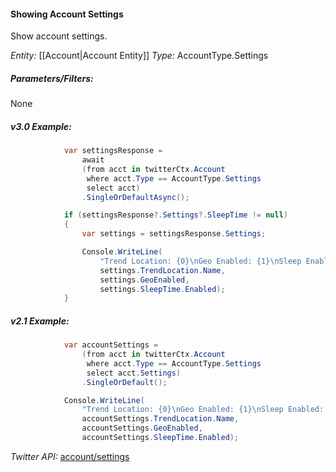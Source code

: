 #### Showing Account Settings

Show account settings.

*Entity:* [[Account|Account Entity]]
*Type:* AccountType.Settings

##### Parameters/Filters:

None

##### v3.0 Example:

```c#
            var settingsResponse =
                await
                (from acct in twitterCtx.Account
                 where acct.Type == AccountType.Settings
                 select acct)
                .SingleOrDefaultAsync();

            if (settingsResponse?.Settings?.SleepTime != null)
            {
                var settings = settingsResponse.Settings;

                Console.WriteLine(
                    "Trend Location: {0}\nGeo Enabled: {1}\nSleep Enabled: {2}",
                    settings.TrendLocation.Name,
                    settings.GeoEnabled,
                    settings.SleepTime.Enabled); 
            }
```

##### v2.1 Example:

```c#
            var accountSettings =
                (from acct in twitterCtx.Account
                 where acct.Type == AccountType.Settings
                 select acct.Settings)
                .SingleOrDefault();

            Console.WriteLine(
                "Trend Location: {0}\nGeo Enabled: {1}\nSleep Enabled: {2}",
                accountSettings.TrendLocation.Name,
                accountSettings.GeoEnabled,
                accountSettings.SleepTime.Enabled);
```

*Twitter API:* [account/settings](https://developer.twitter.com/en/docs/accounts-and-users/manage-account-settings/api-reference/get-account-settings)
